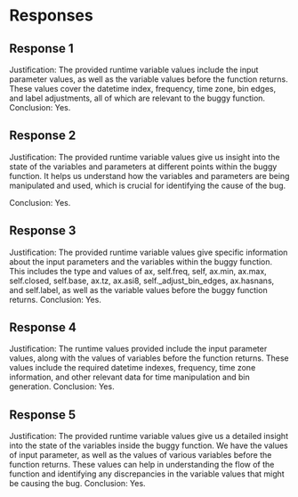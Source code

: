# Responses
## Response 1
Justification: The provided runtime variable values include the input parameter values, as well as the variable values before the function returns. These values cover the datetime index, frequency, time zone, bin edges, and label adjustments, all of which are relevant to the buggy function.
Conclusion: Yes.

## Response 2
Justification: The provided runtime variable values give us insight into the state of the variables and parameters at different points within the buggy function. It helps us understand how the variables and parameters are being manipulated and used, which is crucial for identifying the cause of the bug.

Conclusion: Yes.

## Response 3
Justification: The provided runtime variable values give specific information about the input parameters and the variables within the buggy function. This includes the type and values of ax, self.freq, self, ax.min, ax.max, self.closed, self.base, ax.tz, ax.asi8, self._adjust_bin_edges, ax.hasnans, and self.label, as well as the variable values before the buggy function returns.
Conclusion: Yes.

## Response 4
Justification: The runtime values provided include the input parameter values, along with the values of variables before the function returns. These values include the required datetime indexes, frequency, time zone information, and other relevant data for time manipulation and bin generation. 
Conclusion: Yes.

## Response 5
Justification: The provided runtime variable values give us a detailed insight into the state of the variables inside the buggy function. We have the values of input parameter, as well as the values of various variables before the function returns. These values can help in understanding the flow of the function and identifying any discrepancies in the variable values that might be causing the bug.
Conclusion: Yes.

